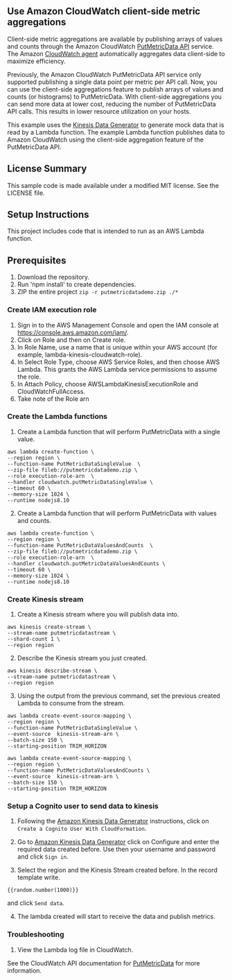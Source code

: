 ## Use Amazon CloudWatch client-side metric aggregations 

Client-side metric aggregations are available by publishing arrays of values and counts through the Amazon CloudWatch [PutMetricData API](https://docs.aws.amazon.com/AmazonCloudWatch/latest/APIReference/API_PutMetricData.html) service. The Amazon [CloudWatch agent](https://docs.aws.amazon.com/AmazonCloudWatch/latest/monitoring/Install-CloudWatch-Agent.html) automatically aggregates data client-side to maximize efficiency. 
 
Previously, the Amazon CloudWatch PutMetricData API service only supported publishing a single data point per metric per API call. Now, you can use the client-side aggregations feature to publish arrays of values and counts (or histograms) to PutMetricData. With client-side aggregations you can send more data at lower cost, reducing the number of PutMetricData API calls. This results in lower resource utilization on your hosts.

This example uses the [Kinesis Data Generator](https://awslabs.github.io/amazon-kinesis-data-generator/web/help.html) to generate mock data that is read by a Lambda function. The example Lambda function publishes data to Amazon CloudWatch using the client-side aggregation feature of the PutMetricData API. 

## License Summary

This sample code is made available under a modified MIT license. See the LICENSE file.

## Setup Instructions

This project includes code that is intended to run as an AWS Lambda function. 

## Prerequisites

1. Download the repository.
2. Run 'npm install' to create dependencies.
3. ZIP the entire project `zip -r putmetricdatademo.zip ./*`

### Create IAM execution role
1. Sign in to the AWS Management Console and open the IAM console at https://console.aws.amazon.com/iam/.
2. Click on Role and then on Create role.
3. In Role Name, use a name that is unique within your AWS account (for example, lambda-kinesis-cloudwatch-role).
4. In Select Role Type, choose AWS Service Roles, and then choose AWS Lambda. This grants the AWS Lambda service permissions to assume the role.
5. In Attach Policy, choose AWSLambdaKinesisExecutionRole and CloudWatchFullAccess.
6. Take note of the Role arn

### Create the Lambda functions

1. Create a Lambda function that will perform PutMetricData with a single value.
```
aws lambda create-function \
--region region \
--function-name PutMetricDataSingleValue  \
--zip-file fileb://putmetricdatademo.zip \
--role execution-role-arn  \
--handler cloudwatch.putMetricDataSingleValue \
--timeout 60 \
--memory-size 1024 \
--runtime nodejs8.10
```

2. Create a Lambda function that will perform PutMetricData with values and counts.
```
aws lambda create-function \
--region region \
--function-name PutMetricDataValuesAndCounts  \
--zip-file fileb://putmetricdatademo.zip \
--role execution-role-arn  \
--handler cloudwatch.putMetricDataValuesAndCounts \
--timeout 60 \
--memory-size 1024 \
--runtime nodejs8.10
```

### Create Kinesis stream
1. Create a Kinesis stream where you will publish data into.
```
aws kinesis create-stream \
--stream-name putmetricdatastream \
--shard-count 1 \
--region region
```
2. Describe the Kinesis stream you just created.
```
aws kinesis describe-stream \
--stream-name putmetricdatastream \
--region region
```
3. Using the output from the previous command, set the previous created Lambda to consume from the stream.
```
aws lambda create-event-source-mapping \
--region region \
--function-name PutMetricDataSingleValue \
--event-source  kinesis-stream-arn \
--batch-size 150 \
--starting-position TRIM_HORIZON
```

```
aws lambda create-event-source-mapping \
--region region \
--function-name PutMetricDataValuesAndCounts \
--event-source  kinesis-stream-arn \
--batch-size 150 \
--starting-position TRIM_HORIZON
```

### Setup a Cognito user to send data to kinesis
1. Following the [Amazon Kinesis Data Generator](https://awslabs.github.io/amazon-kinesis-data-generator/web/help.html) instructions, click on `Create a Cognito User With CloudFormation`.

2. Go to [Amazon Kinesis Data Generator](https://awslabs.github.io/amazon-kinesis-data-generator) click on Configure and enter the required data created before. Use then your username and password and click `Sign in`.

3. Select the region and the Kinesis Stream created before. In the record template write.

```
{{random.number(1000)}}
```
and click `Send data`.

4. The lambda created will start to receive the data and publish metrics.

### Troubleshooting

1. View the Lambda log file in CloudWatch.

See the CloudWatch API documentation for [PutMetricData](https://docs.aws.amazon.com/AmazonCloudWatch/latest/APIReference/API_PutMetricData.html) for more information.
